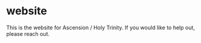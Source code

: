 # website
This is the website for Ascension / Holy Trinity.  If you would like to help out, please reach out.
